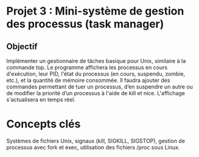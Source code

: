 # Projet 3 : Mini-système de gestion des processus (task manager)

## Objectif
Implémenter un gestionnaire de tâches basique pour Unix, similaire à la commande top. Le programme affichera les processus en cours d'exécution, leur PID, l'état du processus (en cours, suspendu, zombie, etc.), et la quantité de mémoire consommée. Il faudra ajouter des commandes permettant de tuer un processus, d’en suspendre un autre ou de modifier la priorité d’un processus à l'aide de kill et nice. L'affichage s'actualisera en temps réel.

# Concepts clés
Systèmes de fichiers Unix, signaux (kill, SIGKILL, SIGSTOP), gestion de processus avec fork et exec, utilisation des fichiers /proc sous Linux.

